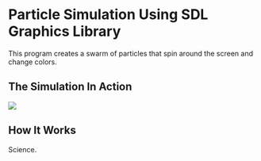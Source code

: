 
# Particle Simulation Using SDL Graphics Library

This program creates a swarm of particles that spin around the screen and change colors.

<h2>The Simulation In Action</h2>
<p align="left">
  <img src = "https://media.giphy.com/media/wLlPfYpZXQm88/giphy.gif" />
</p>

<h2>How It Works</h2>
Science.
